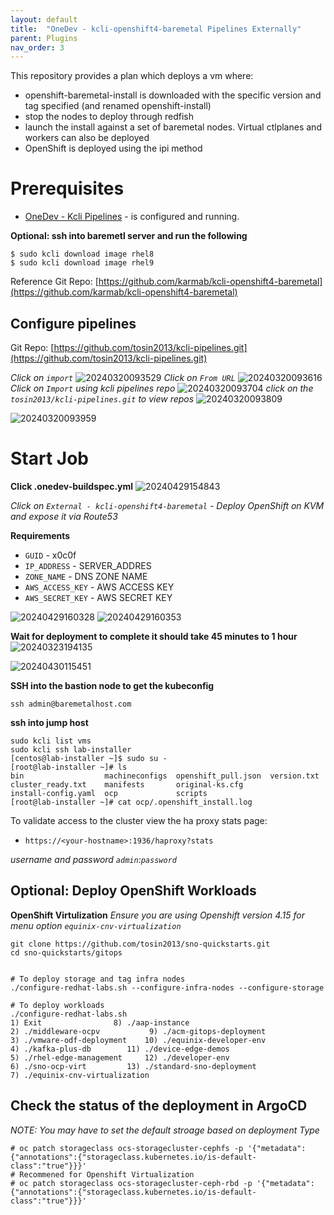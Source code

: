 ```yaml
---
layout: default
title:  "OneDev - kcli-openshift4-baremetal Pipelines Externally"
parent: Plugins
nav_order: 3
---
```


This repository provides a plan which deploys a vm where:

* openshift-baremetal-install is downloaded with the specific version and tag specified (and renamed openshift-install)
* stop the nodes to deploy through redfish
* launch the install against a set of baremetal nodes. Virtual ctlplanes and workers can also be deployed
* OpenShift is deployed using the ipi method


# Prerequisites
* [OneDev - Kcli Pipelines](../plugins/onedev-kcli-pipelines.html)  - is configured and running.  

**Optional: ssh into  baremetl server and run the following**
```
$ sudo kcli download image rhel8
$ sudo kcli download image rhel9
```
  
Reference Git Repo: [https://github.com/karmab/kcli-openshift4-baremetal](https://github.com/karmab/kcli-openshift4-baremetal)

## Configure pipelines
Git Repo: [https://github.com/tosin2013/kcli-pipelines.git](https://github.com/tosin2013/kcli-pipelines.git)

*Click on `import`*
![20240320093529](https://i.imgur.com/1b3zrpr.png)
*Click on `From URL`*
![20240320093616](https://i.imgur.com/pwPpEx0.png)
*Click on `Import` using kcli pipelines repo*
![20240320093704](https://i.imgur.com/EZTDdm5.png)
*click on the `tosin2013/kcli-pipelines.git` to view repos*
![20240320093809](https://i.imgur.com/MgdGkEN.png)

![20240320093959](https://i.imgur.com/pVvwaTR.png)

# Start Job 
**Click .onedev-buildspec.yml**
![20240429154843](https://i.imgur.com/N5BYqN2.png)

*Click on `External - kcli-openshift4-baremetal` - Deploy OpenShift on KVM and expose it via Route53*

**Requirements**
* `GUID` - x0c0f
* `IP_ADDRESS` - SERVER_ADDRES
* `ZONE_NAME` - DNS ZONE NAME
* `AWS_ACCESS_KEY` - AWS ACCESS KEY
* `AWS_SECRET_KEY` - AWS SECRET KEY

![20240429160328](https://i.imgur.com/BJj9JnY.png)
![20240429160353](https://i.imgur.com/3JaeagL.png)

**Wait for deployment to complete it should take 45 minutes to 1 hour**
![20240323194135](https://i.imgur.com/dsLFUqO.png)

![20240430115451](https://i.imgur.com/yWNi4tr.png)


**SSH into the bastion node to get the kubeconfig**
```
ssh admin@baremetalhost.com
```

**ssh into jump host**
```
sudo kcli list vms
sudo kcli ssh lab-installer
[centos@lab-installer ~]$ sudo su -
[root@lab-installer ~]# ls
bin                  machineconfigs  openshift_pull.json  version.txt
cluster_ready.txt    manifests       original-ks.cfg
install-config.yaml  ocp             scripts
[root@lab-installer ~]# cat ocp/.openshift_install.log
```

To validate access to the cluster view the ha proxy stats page:
* `https://<your-hostname>:1936/haproxy?stats`

*username and password `admin`:`password`*

## Optional: Deploy OpenShift Workloads 
**OpenShift Virtulization**
*Ensure you are using Openshift version 4.15 for menu option `equinix-cnv-virtualization`*
```
git clone https://github.com/tosin2013/sno-quickstarts.git
cd sno-quickstarts/gitops


# To deploy storage and tag infra nodes
./configure-redhat-labs.sh --configure-infra-nodes --configure-storage 

# To deploy workloads
./configure-redhat-labs.sh 
1) Exit				   8) ./aap-instance
2) ./middleware-ocpv		   9) ./acm-gitops-deployment
3) ./vmware-odf-deployment	  10) ./equinix-developer-env
4) ./kafka-plus-db		  11) ./device-edge-demos
5) ./rhel-edge-management	  12) ./developer-env
6) ./sno-ocp-virt		  13) ./standard-sno-deployment
7) ./equinix-cnv-virtualization
```

## Check the status of the deployment in ArgoCD
*NOTE: You may have to set the default stroage based on deployment Type*
```
# oc patch storageclass ocs-storagecluster-cephfs -p '{"metadata": {"annotations":{"storageclass.kubernetes.io/is-default-class":"true"}}}'
# Recommened for Openshift Virtualization
# oc patch storageclass ocs-storagecluster-ceph-rbd -p '{"metadata": {"annotations":{"storageclass.kubernetes.io/is-default-class":"true"}}}'
```
